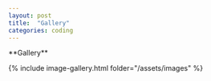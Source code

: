 ```yaml
---
layout: post
title:  "Gallery"
categories: coding
---
```

<link rel="stylesheet" href="{{ site.baseurl }}/assets/css/lightbox.css">
**Gallery**

{% include image-gallery.html folder="/assets/images" %}
 <script src="https://code.jquery.com/jquery-3.6.0.js" 
integrity="sha256-H+K7U5CnXl1h5ywQfKtSj8PCmoN9aaq30gDh27Xc0jk=" 
crossorigin="anonymous"></script>
  <script src="{{ site.baseurl }}/assets/js/lightbox.js"></script>
